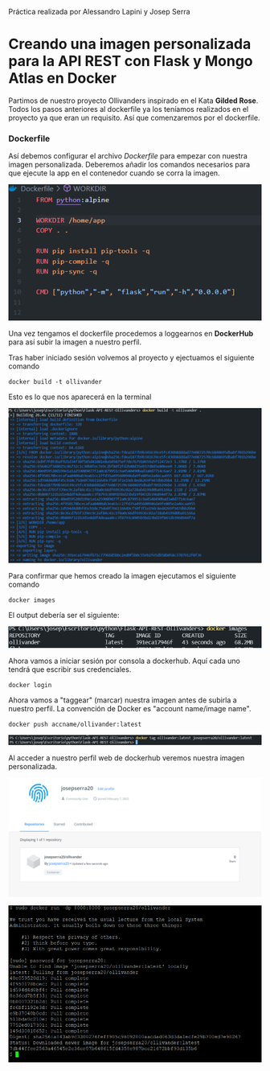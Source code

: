 Práctica realizada por Alessandro Lapini y Josep Serra

# Creando una imagen personalizada para la API REST con Flask y Mongo Atlas en Docker

Partimos de nuestro proyecto Ollivanders inspirado en el Kata **Gilded Rose**. Todos los pasos anteriores al dockerfile ya los teníamos realizados en el proyecto ya que eran un requisito. Así que comenzaremos por el dockerfile.

### Dockerfile

Así debemos configurar el archivo *Dockerfile* para empezar con nuestra imagen personalizada. Deberemos añadir los comandos necesarios para que ejecute la app en el contenedor cuando se corra la imagen.

![dockerfile](/images/dockerfile.PNG)

Una vez tengamos el dockerfile procedemos a loggearnos en **DockerHub** para así subir la imagen a nuestro perfil. 

Tras haber iniciado sesión volvemos al proyecto y ejectuamos el siguiente comando

``` 
docker build -t ollivander 
```

Esto es lo que nos aparecerá en la terminal

![docker_build](/images/build.PNG)

Para confirmar que hemos creado la imagen ejecutamos el siguiente comando

``` 
docker images
```

El output debería ser el siguiente:

![docker_images](/images/images.PNG)

Ahora vamos a iniciar sesión por consola a dockerhub. Aquí cada uno tendrá que escribir sus credenciales.

``` 
docker login
```

Ahora vamos a "taggear" (marcar) nuestra imagen antes de subirla a nuestro perfil. La convención de Docker es "account name/image name".

``` 
docker push accname/ollivander:latest
```
![docker_profile](/images/tag.PNG)

Al acceder a nuestro perfil web de dockerhub veremos nuestra imagen personalizada.

![docker_push](/images/vpsuh.PNG)

![docker_run](/images/docker-run.PNG)